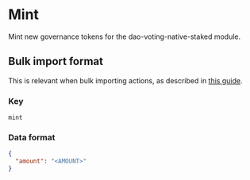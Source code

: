 # Mint

Mint new governance tokens for the dao-voting-native-staked module.

## Bulk import format

This is relevant when bulk importing actions, as described in [this
guide](https://github.com/DA0-DA0/dao-dao-ui/wiki/Bulk-importing-actions).

### Key

`mint`

### Data format

```json
{
  "amount": "<AMOUNT>"
}
```
